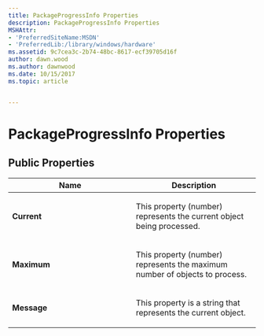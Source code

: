 ```yaml
---
title: PackageProgressInfo Properties
description: PackageProgressInfo Properties
MSHAttr:
- 'PreferredSiteName:MSDN'
- 'PreferredLib:/library/windows/hardware'
ms.assetid: 9c7cea3c-2b74-48bc-8617-ecf39705d16f
author: dawn.wood
ms.author: dawnwood
ms.date: 10/15/2017
ms.topic: article


---
```


# PackageProgressInfo Properties


## <span id="Public_Properties"></span><span id="public_properties"></span><span id="PUBLIC_PROPERTIES"></span>Public Properties


<table>
<colgroup>
<col width="50%" />
<col width="50%" />
</colgroup>
<thead>
<tr class="header">
<th>Name</th>
<th>Description</th>
</tr>
</thead>
<tbody>
<tr class="odd">
<td><p><strong>Current</strong></p></td>
<td><p>This property (number) represents the current object being processed.</p></td>
</tr>
<tr class="even">
<td><p><strong>Maximum</strong></p></td>
<td><p>This property (number) represents the maximum number of objects to process.</p></td>
</tr>
<tr class="odd">
<td><p><strong>Message</strong></p></td>
<td><p>This property is a string that represents the current object.</p></td>
</tr>
</tbody>
</table>

 

 

 






